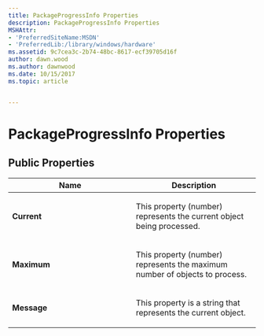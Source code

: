 ```yaml
---
title: PackageProgressInfo Properties
description: PackageProgressInfo Properties
MSHAttr:
- 'PreferredSiteName:MSDN'
- 'PreferredLib:/library/windows/hardware'
ms.assetid: 9c7cea3c-2b74-48bc-8617-ecf39705d16f
author: dawn.wood
ms.author: dawnwood
ms.date: 10/15/2017
ms.topic: article


---
```


# PackageProgressInfo Properties


## <span id="Public_Properties"></span><span id="public_properties"></span><span id="PUBLIC_PROPERTIES"></span>Public Properties


<table>
<colgroup>
<col width="50%" />
<col width="50%" />
</colgroup>
<thead>
<tr class="header">
<th>Name</th>
<th>Description</th>
</tr>
</thead>
<tbody>
<tr class="odd">
<td><p><strong>Current</strong></p></td>
<td><p>This property (number) represents the current object being processed.</p></td>
</tr>
<tr class="even">
<td><p><strong>Maximum</strong></p></td>
<td><p>This property (number) represents the maximum number of objects to process.</p></td>
</tr>
<tr class="odd">
<td><p><strong>Message</strong></p></td>
<td><p>This property is a string that represents the current object.</p></td>
</tr>
</tbody>
</table>

 

 

 






